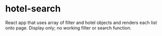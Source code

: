 # hotel-search

React app that uses array of filter and hotel objects and renders each list onto page.  Display only; no working filter or search function.
